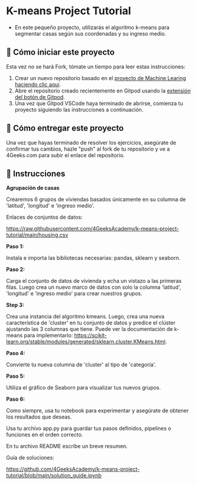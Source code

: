 <!-- hide -->
# K-means Project Tutorial
<!-- endhide -->

- En este pequeño proyecto, utilizarás el algoritmo k-means para segmentar casas según sus coordenadas y su ingreso medio.

## 🌱  Cómo iniciar este proyecto

Esta vez no se hará Fork, tómate un tiempo para leer estas instrucciones:

1. Crear un nuevo repositorio basado en el [proyecto de Machine Learing](https://github.com/4GeeksAcademy/machine-learning-python-template/generate) [haciendo clic aquí](https://github.com/4GeeksAcademy/machine-learning-python-template).
2. Abre el repositorio creado recientemente en Gitpod usando la [extensión del botón de Gitpod](https://www.gitpod.io/docs/browser-extension/).
3. Una vez que Gitpod VSCode haya terminado de abrirse, comienza tu proyecto siguiendo las instrucciones a continuación.

## 🚛 Cómo entregar este proyecto

Una vez que hayas terminado de resolver los ejercicios, asegúrate de confirmar tus cambios, hazle "push" al fork de tu repositorio y ve a 4Geeks.com para subir el enlace del repositorio.

## 📝 Instrucciones

**Agrupación de casas**

Crearemos 6 grupos de viviendas basados ​​únicamente en su columna de 'latitud', 'longitud' e 'ingreso medio'.

Enlaces de conjuntos de datos:

https://raw.githubusercontent.com/4GeeksAcademy/k-means-project-tutorial/main/housing.csv

**Paso 1:**

Instala e importa las bibliotecas necesarias: pandas, sklearn y seaborn.

**Paso 2:**

Carga el conjunto de datos de vivienda y echa un vistazo a las primeras filas. Luego crea un nuevo marco de datos con solo la columna 'latitud', 'longitud' e 'ingreso medio' para crear nuestros grupos.

**Step 3:**

Crea una instancia del algoritmo kmeans. Luego, crea una nueva característica de 'cluster' en tu conjunto de datos y predice el clúster ajustando las 3 columnas que tiene. Puede ver la documentación de k-means para implementarlo: https://scikit-learn.org/stable/modules/generated/sklearn.cluster.KMeans.html.

**Paso 4:**

Convierte tu nueva columna de 'cluster' al tipo de 'categoría'.

**Paso 5:**

Utiliza el gráfico de Seaborn para visualizar tus nuevos grupos.

**Paso 6:**

Como siempre, usa tu notebook para experimentar y asegúrate de obtener los resultados que deseas.

Usa tu archivo app.py para guardar tus pasos definidos, pipelines o funciones en el orden correcto.

En tu archivo README escribe un breve resumen.

Guía de soluciones: 

https://github.com/4GeeksAcademy/k-means-project-tutorial/blob/main/solution_guide.ipynb

